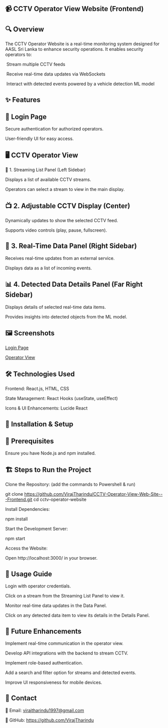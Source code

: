 ## 📹 CCTV Operator View Website (Frontend)

## 🔍 Overview

The CCTV Operator Website is a real-time monitoring system designed for AASL Sri Lanka to enhance security operations. It enables security operators to:

 Stream multiple CCTV feeds

 Receive real-time data updates via WebSockets

 Interact with detected events powered by a vehicle detection ML model

## ✨ Features

##  🔑 Login Page

Secure authentication for authorized operators.

User-friendly UI for easy access.

## 🖥️ CCTV Operator View

📜 1. Streaming List Panel (Left Sidebar)

Displays a list of available CCTV streams.

Operators can select a stream to view in the main display.

## 📺 2. Adjustable CCTV Display (Center)

Dynamically updates to show the selected CCTV feed.

Supports video controls (play, pause, fullscreen).

## 📡 3. Real-Time Data Panel (Right Sidebar)

Receives real-time updates from an external service.

Displays data as a list of incoming events.



## 📊 4. Detected Data Details Panel (Far Right Sidebar)

Displays details of selected real-time data items.

Provides insights into detected objects from the ML model.

## 🖼️ Screenshots

[Login Page]()

[Operator View]()

## 🛠️ Technologies Used

Frontend: React.js, HTML, CSS

State Management: React Hooks (useState, useEffect)

Icons & UI Enhancements: Lucide React

## 🚀 Installation & Setup

## 📌 Prerequisites

Ensure you have Node.js and npm installed.

## 🏗️ Steps to Run the Project 

Clone the Repository: (add the commands to Powershell & run)

git clone https://github.com/VirajTharindu/CCTV-Operator-View-Web-Site---Frontend.git
cd cctv-operator-website

Install Dependencies:

npm install

Start the Development Server:

npm start

Access the Website:

Open http://localhost:3000/ in your browser.

## 📖 Usage Guide

Login with operator credentials.

Click on a stream from the Streaming List Panel to view it.

Monitor real-time data updates in the Data Panel.

Click on any detected data item to view its details in the Details Panel.

## 🔮 Future Enhancements

Implement real-time communication in the operator view.

Develop API integrations with the backend to stream CCTV.

Implement role-based authentication.

Add a search and filter option for streams and detected events.

Improve UI responsiveness for mobile devices.

## 📩 Contact

📧 Email: virajtharindu1997@gmail.com

🔗 GitHub: https://github.com/VirajTharindu


